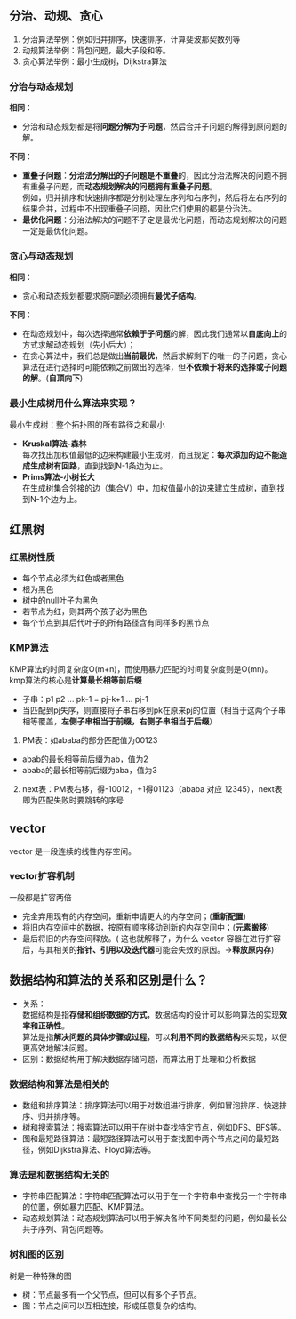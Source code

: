 ## 分治、动规、贪心
1. 分治算法举例：例如归并排序，快速排序，计算斐波那契数列等
2. 动规算法举例：背包问题，最大子段和等。
3. 贪心算法举例：最小生成树，Dijkstra算法
### 分治与动态规划
**相同**：
- 分治和动态规划都是将**问题分解为子问题**，然后合并子问题的解得到原问题的解。

**不同**：
- **重叠子问题**：**分治法分解出的子问题是不重叠**的，因此分治法解决的问题不拥有重叠子问题，而**动态规划解决的问题拥有重叠子问题**。  
例如，归并排序和快速排序都是分别处理左序列和右序列，然后将左右序列的结果合并，过程中不出现重叠子问题，因此它们使用的都是分治法。
- **最优化问题**：分治法解决的问题不子定是最优化问题，而动态规划解决的问题一定是最优化问题。

### 贪心与动态规划
**相同**：
- 贪心和动态规划都要求原问题必须拥有**最优子结构**。

**不同**：
- 在动态规划中，每次选择通常**依赖于子问题**的解，因此我们通常以**自底向上**的方式求解动态规划（先小后大）；
- 在贪心算法中，我们总是做出**当前最优**，然后求解剩下的唯一的子问题，贪心算法在进行选择时可能依赖之前做出的选择，但**不依赖于将来的选择或子问题的解**。(**自顶向下**)

### 最小生成树用什么算法来实现？
最小生成树：整个拓扑图的所有路径之和最小
- **Kruskal算法-森林**  
每次找出加权值最低的边来构建最小生成树，而且规定：**每次添加的边不能造成生成树有回路**，直到找到N-1条边为止。
- **Prims算法-小树长大**  
在生成树集合邻接的边（集合V）中，加权值最小的边来建立生成树，直到找到N-1个边为止。

## 红黑树
### 红黑树性质
- 每个节点必须为红色或者黑色
- 根为黑色
- 树中的null叶子为黑色
- 若节点为红，则其两个孩子必为黑色
- 每个节点到其后代叶子的所有路径含有同样多的黑节点

### KMP算法
KMP算法的时间复杂度O(m+n)，而使用暴力匹配的时间复杂度则是O(mn)。  
kmp算法的核心是**计算最长相等前后缀**
- 子串：p1 p2 ... pk-1 = pj-k+1 ... pj-1
- 当匹配到pj失序，则直接将子串右移到pk在原来pj的位置（相当于这两个子串相等覆盖，**左侧子串相当于前缀，右侧子串相当于后缀**）
1. PM表：如ababa的部分匹配值为00123
- abab的最长相等前后缀为ab，值为2
- ababa的最长相等前后缀为aba，值为3
2. next表：PM表右移，得-10012，+1得01123（ababa 对应 12345），next表即为匹配失败时要跳转的序号

## vector
vector 是一段连续的线性内存空间。
### vector扩容机制
一般都是扩容两倍
- 完全弃用现有的内存空间，重新申请更大的内存空间；(**重新配置**)
- 将旧内存空间中的数据，按原有顺序移动到新的内存空间中；(**元素搬移**)
- 最后将旧的内存空间释放。( 这也就解释了，为什么 vector 容器在进行扩容后，与其相关的**指针、引用以及迭代器**可能会失效的原因。->**释放原内存**)

## 数据结构和算法的关系和区别是什么？
- 关系：  
数据结构是指**存储和组织数据的方式**，数据结构的设计可以影响算法的实现**效率和正确性**。  
算法是指**解决问题的具体步骤或过程**，可以**利用不同的数据结构**来实现，以便更高效地解决问题。  
- 区别：数据结构用于解决数据存储问题，而算法用于处理和分析数据

### 数据结构和算法是相关的
- 数组和排序算法：排序算法可以用于对数组进行排序，例如冒泡排序、快速排序、归并排序等。
- 树和搜索算法：搜索算法可以用于在树中查找特定节点，例如DFS、BFS等。
- 图和最短路径算法：最短路径算法可以用于查找图中两个节点之间的最短路径，例如Dijkstra算法、Floyd算法等。

### 算法是和数据结构无关的
- 字符串匹配算法：字符串匹配算法可以用于在一个字符串中查找另一个字符串的位置，例如暴力匹配、KMP算法。
- 动态规划算法：动态规划算法可以用于解决各种不同类型的问题，例如最长公共子序列、背包问题等。

### 树和图的区别
树是一种特殊的图
- 树：节点最多有一个父节点，但可以有多个子节点。
- 图：节点之间可以互相连接，形成任意复杂的结构。
